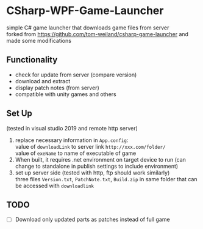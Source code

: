 # CSharp-WPF-Game-Launcher
simple C# game launcher that downloads game files from server  
forked from https://github.com/tom-weiland/csharp-game-launcher and made some modifications

## Functionality
- check for update from server (compare version)
- download and extract
- display patch notes (from server)
- compatible with unity games and others

## Set Up
(tested in visual studio 2019 and remote http server)

1. replace necessary information in `App.config`:  
value of `downloadLink` to server link `http://xxx.com/folder/`  
value of `exeName` to name of executable of game
2. When built, it requires .net environment on target device to run (can change to standalone in publish settings to include environment)
3. set up server side (tested with http, ftp should work similarly)  
three files `Version.txt`, `PatchNote.txt`, `Build.zip` in same folder that can be accessed with `downloadlink`

## TODO
- [ ] Download only updated parts as patches instead of full game
